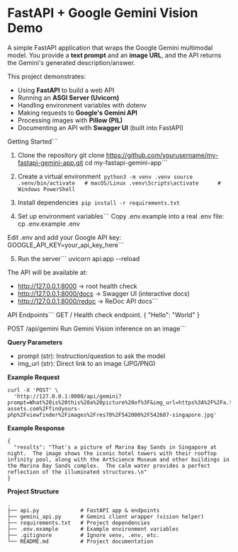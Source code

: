 # FastAPI + Google Gemini Vision Demo
A simple FastAPI application that wraps the Google Gemini multimodal model.
You provide a **text prompt** and an **image URL**, and the API returns the Gemini's generated description/answer.

This project demonstrates:
* Using **FastAPI** to build a web API
* Running an **ASGI Server (Uvicorn)**
* Handling environment variables with dotenv
* Making requests to **Google's Gemini API**
* Processing images with **Pillow (PIL)**
* Documenting an API with **Swagger UI** (built into FastAPI)

Getting Started```
1. Clone the repository
git clone https://github.com/yourusername/my-fastapi-gemini-app.git
cd my-fastapi-gemini-app```

2. Create a virtual environment```
python3 -m venv .venv
source .venv/bin/activate   # macOS/Linux
.venv\Scripts\activate      # Windows PowerShell```

3. Install dependencies```
pip install -r requirements.txt```

4. Set up environment variables```
Copy .env.example into a real .env file:
cp .env.example .env

Edit .env and add your Google API key:
GOOGLE_API_KEY=your_api_key_here```

5. Run the server```
uvicorn api:app --reload

The API will be available at:
* http://127.0.0.1:8000 -> root health check
* http://127.0.0.1:8000/docs -> Swagger UI (interactive docs)
* http://127.0.0.1:8000/redoc -> ReDoc API docs```

API Endpoints```
GET /
Health check endpoint.
{
    "Hello": "World"
}

POST /api/gemini
Run Gemini Vision inference on an image```

**Query Parameters**
* prompt (str): Instruction/question to ask the model
* img_url (str): Direct link to an image (JPG/PNG)

**Example Request**
```
curl -X 'POST' \
  'http://127.0.0.1:8000/api/gemini?prompt=What%20is%20this%20a%20picture%20of%3F&img_url=https%3A%2F%2Fa.travel-assets.com%2Ffindyours-php%2Fviewfinder%2Fimages%2Fres70%2F542000%2F542607-singapore.jpg'
```

**Example Response**
```
{
  "results": "That's a picture of Marina Bay Sands in Singapore at night.  The image shows the iconic hotel towers with their rooftop infinity pool, along with the ArtScience Museum and other buildings in the Marina Bay Sands complex.  The calm water provides a perfect reflection of the illuminated structures.\n"
}
```

**Project Structure**
```
.
├── api.py             # FastAPI app & endpoints
├── gemini_api.py      # Gemini client wrapper (vision helper)
├── requirements.txt   # Project dependencies
├── .env.example       # Example environment variables
├── .gitignore         # Ignore venv, .env, etc.
└── README.md          # Project documentation
```